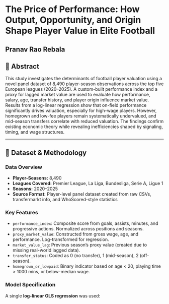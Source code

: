 # The Price of Performance: How Output, Opportunity, and Origin Shape Player Value in Elite Football  
**Pranav Rao Rebala**  
---

## 📌 Abstract  
This study investigates the determinants of football player valuation using a novel panel dataset of 8,490 player-season observations across the top five European leagues (2020–2025). A custom-built performance index and a proxy for lagged market value are used to evaluate how performance, salary, age, transfer history, and player origin influence market value. Results from a log-linear regression show that on-field performance significantly drives valuation, especially for high-wage players. However, homegrown and low-fee players remain systematically undervalued, and mid-season transfers correlate with reduced valuation. The findings confirm existing economic theory while revealing inefficiencies shaped by signaling, timing, and wage structures.

---

## 📂 Dataset & Methodology

### Data Overview
- **Player-Seasons:** 8,490  
- **Leagues Covered:** Premier League, La Liga, Bundesliga, Serie A, Ligue 1  
- **Seasons:** 2020–2025  
- **Source Format:** Player-level panel dataset created from raw CSVs, transfermarkt info, and WhoScored-style statistics

### Key Features
- `performance_index`: Composite score from goals, assists, minutes, and progressive actions. Normalized across positions and seasons.
- `proxy_market_value`: Constructed from gross wage, age, and performance. Log-transformed for regression.
- `market_value_lag`: Previous season’s proxy value (created due to missing real-world lagged data).
- `transfer_status`: Coded as 0 (no transfer), 1 (mid-season), 2 (off-season).
- `homegrown_or_lowpaid`: Binary indicator based on age < 20, playing time > 1000 mins, or below-median wage.

### Model Specification
A single **log-linear OLS regression** was used:
